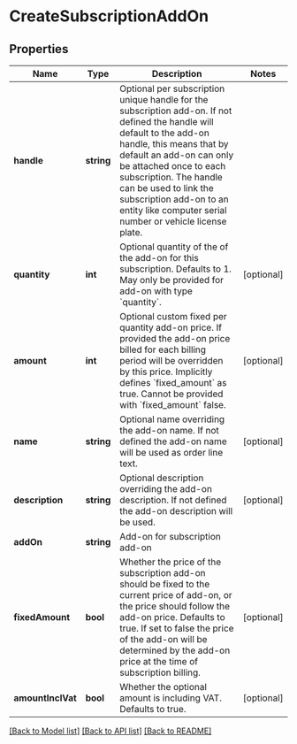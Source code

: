 # CreateSubscriptionAddOn

## Properties
Name | Type | Description | Notes
------------ | ------------- | ------------- | -------------
**handle** | **string** | Optional per subscription unique handle for the subscription add-on. If not defined the handle will default to the add-on handle, this means that by default an add-on can only be attached once to each subscription. The handle can be used to link the subscription add-on to an entity like computer serial number or vehicle license plate. | 
**quantity** | **int** | Optional quantity of the of the add-on for this subscription. Defaults to 1. May only be provided for add-on with type &#x60;quantity&#x60;. | [optional] 
**amount** | **int** | Optional custom fixed per quantity add-on price. If provided the add-on price billed for each billing period will be overridden by this price. Implicitly defines &#x60;fixed_amount&#x60; as true. Cannot be provided with &#x60;fixed_amount&#x60; false. | [optional] 
**name** | **string** | Optional name overriding the add-on name. If not defined the add-on name will be used as order line text. | [optional] 
**description** | **string** | Optional description overriding the add-on description. If not defined the add-on description will be used. | [optional] 
**addOn** | **string** | Add-on for subscription add-on | 
**fixedAmount** | **bool** | Whether the price of the subscription add-on should be fixed to the current price of add-on, or the price should follow the add-on price. Defaults to true. If set to false the price of the add-on will be determined by the add-on price at the time of subscription billing. | [optional] 
**amountInclVat** | **bool** | Whether the optional amount is including VAT. Defaults to true. | [optional] 

[[Back to Model list]](../README.md#documentation-for-models) [[Back to API list]](../README.md#documentation-for-api-endpoints) [[Back to README]](../README.md)


